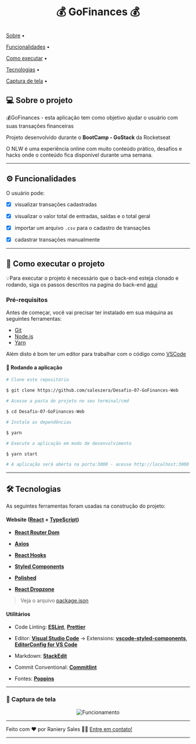 
<h1  align="center">

💰️ GoFinances 💰️

</h1>


<p  align="center">

<a  href="#-sobre-o-projeto">Sobre</a> •

<a  href="#-funcionalidades">Funcionalidades</a> •

<a  href="#-como-executar-o-projeto">Como executar</a> •

<a  href="#-tecnologias">Tecnologias</a> •

<a  href="#-captura-de-tela">Captura de tela</a> •

</p>




## 💻 Sobre o projeto



💰️GoFinances - esta aplicação tem como objetivo ajudar o usuário com suas transações financeiras



Projeto desenvolvido durante o **BootCamp - GoStack** da Rocketseat

O NLW é uma experiência online com muito conteúdo prático, desafios e hacks onde o conteúdo fica disponível durante uma semana.



---



## ⚙️ Funcionalidades



O usuário pode:

- [x] visualizar transações cadastradas

- [x] visualizar o valor total de entradas, saídas e o total geral

- [x] importar um arquivo `.csv` para o cadastro de transações

- [x] cadastrar transações manualmente


---

## 🚀 Como executar o projeto


💡Para executar o projeto é necessário que o back-end esteja clonado e rodando, siga os passos descritos na pagina do back-end [aqui](https://github.com/saleszera/desafio-database-upload)



### Pré-requisitos



Antes de começar, você vai precisar ter instalado em sua máquina as seguintes ferramentas:

- [Git](https://git-scm.com)
- [Node.js](https://nodejs.org/en/)
- [Yarn](https://yarnpkg.com/getting-started/install)

Além disto é bom ter um editor para trabalhar com o código como [VSCode](https://code.visualstudio.com/)





#### 🧭 Rodando a aplicação



```bash
# Clone este repositório

$ git clone https://github.com/saleszera/Desafio-07-GoFinances-Web

# Acesse a pasta do projeto no seu terminal/cmd

$ cd Desafio-07-GoFinances-Web

# Instale as dependências

$ yarn

# Execute a aplicação em modo de desenvolvimento

$ yarn start

# A aplicação será aberta na porta:3000 - acesse http://localhost:3000

```


---

## 🛠 Tecnologias


As seguintes ferramentas foram usadas na construção do projeto:


#### **Website** ([React](https://reactjs.org/) + [TypeScript](https://www.typescriptlang.org/))

- **[React Router Dom](https://github.com/ReactTraining/react-router/tree/master/packages/react-router-dom)**

- **[Axios](https://github.com/axios/axios)**

- **[React Hooks](https://pt-br.reactjs.org/docs/hooks-intro.html)**

- **[Styled Components](https://styled-components.com/)**

- **[Polished](https://polished.js.org/)**

- **[React Dropzone](https://github.com/react-dropzone/react-dropzone)**

> Veja o arquivo [package.json](https://github.com/saleszera/Desafio-07-GoFinances-Web/blob/master/package.json)



#### **Utilitários**

- Code Linting:  **[ESLint](https://eslint.org/)**,  **[Prettier](https://prettier.io/docs/en/integrating-with-linters.html)**

- Editor: **[Visual Studio Code](https://code.visualstudio.com/)** → Extensions: **[vscode-styled-components](https://marketplace.visualstudio.com/items?itemName=jpoissonnier.vscode-styled-components)**, **[EditorConfig for VS Code](https://marketplace.visualstudio.com/items?itemName=EditorConfig.EditorConfig)**

- Markdown: **[StackEdit](https://stackedit.io/)**

- Commit Conventional: **[Commitlint](https://github.com/conventional-changelog/commitlint)**

- Fontes: **[Poppins](https://fonts.google.com/specimen/Poppins)**

---
### 🎥️ Captura de tela
  <div align="center">
	  <img src="https://media.giphy.com/media/o5qBVilWLo0tFknCDp/giphy.gif" alt="Funcionamento"/>
  </div>

---

Feito com ❤️ por Raniery Sales 👋🏽 [Entre em contato!](https://www.linkedin.com/in/raniery-sales/)


---
